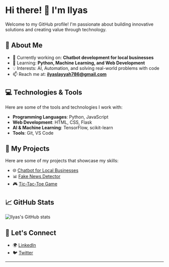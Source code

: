 

# Hi there! 👋 I'm Ilyas  
Welcome to my GitHub profile! I'm passionate about building innovative solutions and creating value through technology.  

## 🌟 About Me  
- 🔭 Currently working on: **Chatbot development for local businesses**  
- 🌱 Learning: **Python, Machine Learning, and Web Development**  
- 💡 Interests: AI, Automation, and solving real-world problems with code  
- 📫 Reach me at: **ilyaslayyah786@gmail.com**  

## 💻 Technologies & Tools  
Here are some of the tools and technologies I work with:  
- **Programming Languages**: Python, JavaScript  
- **Web Development**: HTML, CSS, Flask  
- **AI & Machine Learning**: TensorFlow, scikit-learn  
- **Tools**: Git, VS Code  

## 🚀 My Projects  
Here are some of my projects that showcase my skills:  
- 🌐 [Chatbot for Local Businesses](https://github.com/ilyaslayyah123/chatbot)  
- 📊 [Fake News Detector](https://github.com/ilyaslayyah123/fake-news-detector)  
- 🎮 [Tic-Tac-Toe Game](https://github.com/ilyaslayyah123/tic-tac-toe)  

## 📈 GitHub Stats  
![Ilyas's GitHub stats](https://github-readme-stats.vercel.app/api?username=ilyaslayyah123&show_icons=true&theme=radical)  

## 🤝 Let's Connect  
- 🌍 [LinkedIn](https://linkedin.com/in/ilyaslayyah123)  
- 🐦 [Twitter](https://twitter.com/ilyaslayyah123)  

---
